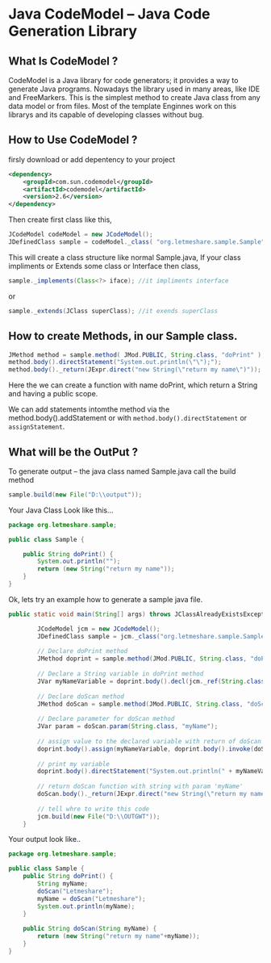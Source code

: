 # Java CodeModel – Java Code Generation Library

## What Is CodeModel ?

CodeModel is a Java library for code generators; it provides a way to generate 
Java programs.  Nowadays the library used in many areas, like IDE and FreeMarkers.
This is the simplest method to create Java class from any data model or from files.
Most of the template Enginnes work on this librarys and its capable of developing 
classes without bug.

## How to Use CodeModel ?

firsly download or add depentency to your project

```xml
<dependency>
    <groupId>com.sun.codemodel</groupId>
    <artifactId>codemodel</artifactId>
    <version>2.6</version>
</dependency>
```
            
Then create first class like this,

```java
JCodeModel codeModel = new JCodeModel();
JDefinedClass sample = codeModel._class( "org.letmeshare.sample.Sample" );
```

This will create a class structure like normal Sample.java,
If your class impliments or Extends some class or Interface then class,

```java
sample._implements(Class<?> iface); //it impliments interface
```

or

```java
sample._extends(JClass superClass); //it exends superClass
```

## How to create Methods, in our Sample class.

```java
JMethod method = sample.method( JMod.PUBLIC, String.class, "doPrint" );
method.body().directStatement("System.out.println(\"\");");
method.body()._return(JExpr.direct("new String(\"return my name\")"));
```
        
Here the we can create a function with name doPrint, which return a String and 
having a public scope.

We can add statements intomthe method via the method.body().addStatement or with 
`method.body().directStatement` or `assignStatement`.

## What will be the OutPut ?

To generate output – the java class named Sample.java call the build method

```java
sample.build(new File("D:\\output"));
```

Your Java Class Look like this…

```java
package org.letmeshare.sample;

public class Sample {

    public String doPrint() {
        System.out.println("");
        return (new String("return my name"));
    }
}
```

Ok, lets try an example how to generate a sample java file.

```java
public static void main(String[] args) throws JClassAlreadyExistsException, IOException {

        JCodeModel jcm = new JCodeModel();
        JDefinedClass sample = jcm._class("org.letmeshare.sample.Sample");
        
        // Declare doPrint method
        JMethod doprint = sample.method(JMod.PUBLIC, String.class, "doPrint");
        
        // Declare a String variable in doPrint method
        JVar myNameVariable = doprint.body().decl(jcm._ref(String.class), "myName");
        
        // Declare doScan method
        JMethod doScan = sample.method(JMod.PUBLIC, String.class, "doScan");
        
        // Declare parameter for doScan method
        JVar param = doScan.param(String.class, "myName");
        
        // assign value to the declared variable with return of doScan with argument String -'Letmeshare'
        doprint.body().assign(myNameVariable, doprint.body().invoke(doScan).arg("Letmeshare"));
        
        // print my variable
        doprint.body().directStatement("System.out.println(" + myNameVariable.name() + ");");
        
        // return doScan function with string with param 'myName'
        doScan.body()._return(JExpr.direct("new String(\"return my name\"+myName)"));
        
        // tell whre to write this code
        jcm.build(new File("D:\\OUTGWT"));
    }
```
    
Your output look like..

```java
package org.letmeshare.sample;

public class Sample {
    public String doPrint() {
        String myName;
        doScan("Letmeshare");
        myName = doScan("Letmeshare");
        System.out.println(myName);
    }
 
    public String doScan(String myName) {
        return (new String("return my name"+myName));
    }
}
```

